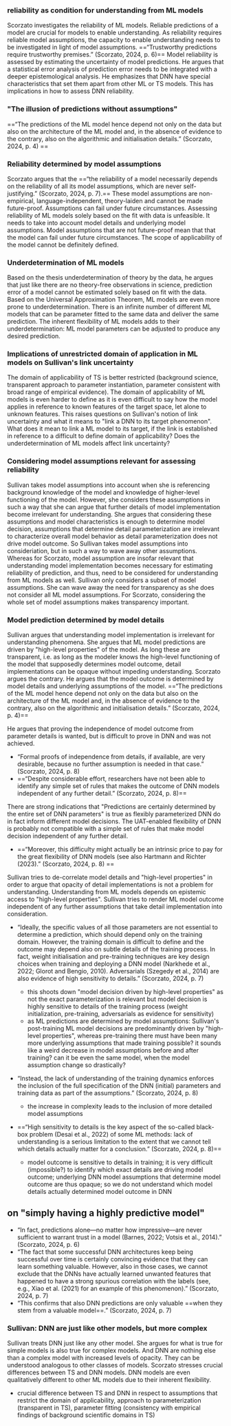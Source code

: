 ### reliability as condition for understanding from ML models
Scorzato investigates the reliability of ML models. Reliable predictions of a model are crucial for  models to enable understanding. As reliability requires reliable model assumptions, the capacity to enable understanding needs to be investigated in light of model assumptions.
==“Trustworthy predictions require trustworthy premises.” (Scorzato, 2024, p. 6)==
Model reliability is assessed by estimating the uncertainty of model predictions. He argues that a statistical error analysis of prediction error needs to be integrated with a deeper epistemological analysis. He emphasizes that DNN have special characteristics that set them apart from other ML or TS models. This has implications in how to assess DNN reliability.

### "The illusion of predictions without assumptions"
==“The predictions of the ML model hence depend not only on the data but also on the architecture of the ML model and, in the absence of evidence to the contrary, also on the algorithmic and initialisation details.” (Scorzato, 2024, p. 4) ==

### Reliability determined by model assumptions
Scorzato argues that the ==“the reliability of a model necessarily depends on the reliability of all its model assumptions, which are never self-justifying.” (Scorzato, 2024, p. 7).==
These model assumptions are non-empirical, language-independent, theory-laiden and cannot be made future-proof. Assumptions can fail under future circumstances.
Assessing reliability of ML models solely based on the fit with data is unfeasible. It needs to take into account model details and underlying model assumptions.
Model assumptions that are not future-proof mean that that the model can fail under future circumstances. The scope of applicability of the model cannot be definitely defined.

### Underdetermination of ML models
Based on the thesis underdetermination of theory by the data, he argues that just like there are no theory-free observations in science, prediction error of a model cannot be estimated solely based on fit with the data. 
Based on the Universal Approximation Theorem, ML models are even more prone to underdetermination. There is an infinite number of different ML models that can be parameter fitted to the same data and deliver the same prediction. The inherent flexibility of ML models adds to their underdetermination: ML model parameters can be adjusted to produce any desired prediction.

### Implications of unrestricted domain of application in ML models on Sullivan's link uncertainty
The domain of applicability of TS is better restricted (background science, transparent approach to parameter instantiation, parameter consistent with broad range of empirical evidence). 
The domain of applicability of ML models is even harder to define as it is even difficult to say how the model applies in reference to known features of the target space, let alone to unknown features. 
This raises questions on Sullivan's notion of link uncertainty and what it means to "link a DNN to its target phenomenon". What does it mean to link a ML model to its target, if the link is established in reference to a difficult to define domain of applicability?
Does the underdetermination of ML models affect link uncertainty?

### Considering model assumptions relevant for assessing reliability
Sullivan takes model assumptions into account when she is referencing background knowledge of the model and knowledge of higher-level functioning of the model. However, she considers these assumptions in such a way that she can argue that further details of model implementation become irrelevant for understanding. She argues that considering these assumptions and model characteristics is enough to determine model decision, assumptions that determine detail parameterization are irrelevant to characterize overall model behavior as detail parameterization does not drive model outcome. So Sullivan takes model assumptions into consideriation, but in such a way to wave away other assumptions.
Whereas for Scorzato, model assumption are insofar relevant that understanding model implementation becomes necessary for estimating reliability of prediction, and thus, need to be considered for understanding from ML models as well. 
Sullivan only considers a subset of model assumptions. She can wave away the need for transparency as she does not consider all ML model assumptions. For Scorzato, considering the whole set of model assumptions makes transparency important.

### Model prediction determined by model details
Sullivan argues that understanding model implementation is irrelevant for understanding phenomena. She argues that ML model predictions are driven by "high-level properties" of the model. As long these are transparent, i.e. as long as the modeler knows the high-level functioning of the model that supposedly determines model outcome, detail implementations can be opaque without impeding understanding.
Scorzato argues the contrary. He argues that the model outcome is determined by model details and underlying assumptions of the model.
==“The predictions of the ML model hence depend not only on the data but also on the architecture of the ML model and, in the absence of evidence to the contrary, also on the algorithmic and initialisation details.” (Scorzato, 2024, p. 4)==

He argues that proving the independence of model outcome from parameter details is wanted, but is difficult to prove in DNN and was not achieved. 
- “Formal proofs of independence from details, if available, are very desirable, because no further assumption is needed in that case.” (Scorzato, 2024, p. 8)
- ==“Despite considerable effort, researchers have not been able to identify any simple set of rules that makes the outcome of DNN models independent of any further detail.” (Scorzato, 2024, p. 8)==

There are strong indications that "Predictions are certainly determined by the entire set of DNN parameters" is true as flexibly parameterized DNN do in fact inform different model decisions. The UAT-enabled flexibility of DNN is probably not compatible with a simple set of rules that make model decision independent of any further detail.
- ==“Moreover, this difficulty might actually be an intrinsic price to pay for the great flexibility of DNN models (see also Hartmann and Richter (2023).” (Scorzato, 2024, p. 8) ==

Sullivan tries to de-correlate model details and "high-level properties" in order to argue that opacity of detail implementations is not a problem for understanding. Understanding from ML models depends on epistemic access to "high-level properties". Sullivan tries to render ML model outcome independent of any further assumptions that take detail implementation into consideration.



- “Ideally, the specific values of all those parameters are not essential to determine a prediction, which should depend only on the training domain. However, the training domain is difficult to define and the outcome may depend also on subtle details of the training process. In fact, weight initialisation and pre-training techniques are key design choices when training and deploying a DNN model (Narkhede et al., 2022; Glorot and Bengio, 2010). Adversarials (Szegedy et al., 2014) are also evidence of high sensitivity to details.” (Scorzato, 2024, p. 7) 
	- this shoots down "model decision driven by high-level properties" as not the exact parameterization is relevant but model decision is highly sensitive to details of the training process (weight initialization, pre-training, adversarials as evidence for sensitivity)
	- as ML predictions are determined by model assumptions: Sullivan's post-training ML model decisions are predominantly driven by "high-level properties", whereas pre-training there must have been many more underlying assumptions that made training possible? it sounds like a weird decrease in model assumptions before and after training? can it be even the same model, when the model assumption change so drastically?
- “Instead, the lack of understanding of the training dynamics enforces the inclusion of the full specification of the DNN (initial) parameters and training data as part of the assumptions.” (Scorzato, 2024, p. 8) 
	- the increase in complexity leads to the inclusion of more detailed model assumptions

- ==“High sensitivity to details is the key aspect of the so-called black-box problem (Desai et al., 2022) of some ML methods: lack of understanding is a serious limitation to the extent that we cannot tell which details actually matter for a conclusion.” (Scorzato, 2024, p. 8)==
	- model outcome is sensitive to details in training; it is very difficult (impossible?) to identify which exact details are driving model outcome; underlying DNN model assumptions that determine model outcome are thus opaque; so we do not understand which model details actually determined model outcome in DNN

## on "simply having a highly predictive model"
- “In fact, predictions alone—no matter how impressive—are never sufficient to warrant trust in a model (Barnes, 2022; Votsis et al., 2014).” (Scorzato, 2024, p. 6)
- “The fact that some successful DNN architectures keep being successful over time is certainly convincing evidence that they can learn something valuable. However, also in those cases, we cannot exclude that the DNNs have actually learned unwanted features that happened to have a strong spurious correlation with the labels (see, e.g., Xiao et al. (2021) for an example of this phenomenon).” (Scorzato, 2024, p. 7)
- “This confirms that also DNN predictions are only valuable ==when they stem from a valuable model==.” (Scorzato, 2024, p. 7)

### Sullivan: DNN are just like other models, but more complex
Sullivan treats DNN just like any other model. She argues for what is true for simple models is also true for complex models. And DNN are nothing else than a complex model with increased levels of opacity. They can be understood analogous to other classes of models.
Scorzato stresses crucial differences between TS and DNN models. DNN models are even qualitatively different to other ML models due to their inherent flexibility.
- crucial difference between TS and DNN in respect to assumptions that restrict the domain of applicability, approach to parameterization (transparent in TS), parameter fitting (consistency with empirical findings of background scientific domains in TS)
